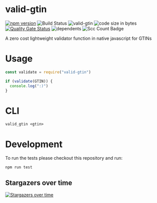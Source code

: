 # valid-gtin

[![npm version](https://badge.fury.io/js/valid-gtin.svg)](https://badge.fury.io/js/valid-gtin)
![Build Status](https://circleci.com/gh/0xflotus/valid-gtin.svg?style=svg)
![valid-gtin](https://badgen.net/bundlephobia/minzip/valid-gtin@latest)
![code size in bytes](https://img.shields.io/github/languages/code-size/0xflotus/valid-gtin?branch=master&label=Code%20Size&logo=GitHub&logoColor=ffffff&labelColor=282828&style=flat)
[![Quality Gate Status](https://sonarcloud.io/api/project_badges/measure?project=0xflotus_valid-gtin&metric=alert_status)](https://sonarcloud.io/dashboard?id=0xflotus_valid-gtin)
![dependents](https://badgen.net/npm/dependents/valid-gtin)
![Scc Count Badge](https://sloc.xyz/github/0xflotus/valid-gtin/)

A zero cost lightweight validator function in native javascript for GTINs

# Usage
```javascript
const validate = require("valid-gtin")

if (validate(GTIN)) {
  console.log(":)")
}
```

# CLI
`valid_gtin <gtin>`

# Development

To run the tests please checkout this repository and run:

`npm run test`


## Stargazers over time

[![Stargazers over time](https://starchart.cc/0xflotus/valid-gtin.svg)](https://starchart.cc/0xflotus/valid-gtin)
